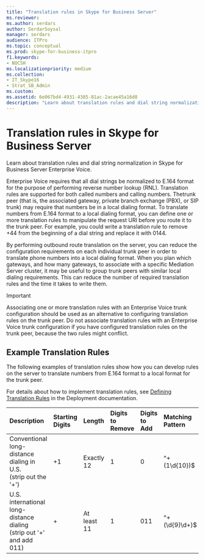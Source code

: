 ```yaml
---
title: "Translation rules in Skype for Business Server"
ms.reviewer: 
ms.author: serdars
author: SerdarSoysal
manager: serdars
audience: ITPro
ms.topic: conceptual
ms.prod: skype-for-business-itpro
f1.keywords:
- NOCSH
ms.localizationpriority: medium
ms.collection:
- IT_Skype16
- Strat_SB_Admin
ms.custom:
ms.assetid: 6e067bd4-4931-4385-81ac-2acae45a16d8
description: "Learn about translation rules and dial string normalization in Skype for Business Server Enterprise Voice."
---
```


# Translation rules in Skype for Business Server

Learn about translation rules and dial string normalization in Skype for Business Server Enterprise Voice.

 Enterprise Voice requires that all dial strings be normalized to E.164 format for the purpose of performing reverse number lookup (RNL). Translation rules are supported for both called numbers and calling numbers. Thetrunk peer (that is, the associated gateway, private branch exchange (PBX), or SIP trunk) may require that numbers be in a local dialing format. To translate numbers from E.164 format to a local dialing format, you can define one or more translation rules to manipulate the request URI before you route it to the trunk peer. For example, you could write a translation rule to remove +44 from the beginning of a dial string and replace it with 0144.

By performing outbound route translation on the server, you can reduce the configuration requirements on each individual trunk peer in order to translate phone numbers into a local dialing format. When you plan which gateways, and how many gateways, to associate with a specific Mediation Server cluster, it may be useful to group trunk peers with similar local dialing requirements. This can reduce the number of required translation rules and the time it takes to write them.

> [!IMPORTANT]
> Associating one or more translation rules with an Enterprise Voice trunk configuration should be used as an alternative to configuring translation rules on the trunk peer. Do not associate translation rules with an Enterprise Voice trunk configuration if you have configured translation rules on the trunk peer, because the two rules might conflict.

## Example Translation Rules

The following examples of translation rules show how you can develop rules on the server to translate numbers from E.164 format to a local format for the trunk peer.

For details about how to implement translation rules, see [Defining Translation Rules](/previous-versions/office/lync-server-2013/lync-server-2013-defining-translation-rules) in the Deployment documentation.

|**Description**|**Starting Digits**|**Length**|**Digits to Remove**|**Digits to Add**|**Matching Pattern**|**Translation**|**Example**|
|:-----|:-----|:-----|:-----|:-----|:-----|:-----|:-----|
|Conventional long-distance dialing in U.S.  <br/> (strip out the '+')  <br/> |+1  <br/> |Exactly 12  <br/> |1  <br/> |0  <br/> |^\+(1\d{10})$  <br/> |$1  <br/> |+14255551010 becomes 14255551010  <br/> |
|U.S. international long-distance dialing  <br/> (strip out '+' and add 011)  <br/> |+  <br/> |At least 11  <br/> |1  <br/> |011  <br/> |^\+(\d{9}\d+)$  <br/> |011$1  <br/> |+441235551010 becomes 011441235551010  <br/> |